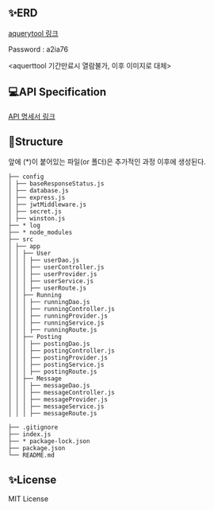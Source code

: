 ## ✨ERD

[aquerytool 링크](https://aquerytool.com/aquerymain/index/?rurl=e5d20677-5c8a-4c70-a285-85b0c89572bd&)

Password : a2ia76

<aquerttool 기간만료시 열람불가, 이후 이미지로 대체>

## 💻API Specification

[API 명세서 링크](https://docs.google.com/spreadsheets/d/1K3yR4ns25_ptuY9xEEvGObWE6k3PbYcziaaI26p9M7A/edit?usp=sharing)

## 📁Structure
앞에 (*)이 붙어있는 파일(or 폴더)은 추가적인 과정 이후에 생성된다.
```
├── config
│ ├── baseResponseStatus.js
│ ├── database.js
│ ├── express.js
│ ├── jwtMiddleware.js
│ ├── secret.js
│ ├── winston.js
├── * log
├── * node_modules
├── src
│ ├── app
│ │ ├── User
│ │ │ ├── userDao.js
│ │ │ ├── userController.js
│ │ │ ├── userProvider.js
│ │ │ ├── userService.js
│ │ │ ├── userRoute.js
│ │ ├── Running
│ │ │ ├── runningDao.js
│ │ │ ├── runningController.js
│ │ │ ├── runningProvider.js
│ │ │ ├── runningService.js
│ │ │ ├── runningRoute.js
│ │ ├── Posting
│ │ │ ├── postingDao.js
│ │ │ ├── postingController.js
│ │ │ ├── postingProvider.js
│ │ │ ├── postingService.js
│ │ │ ├── postingRoute.js
│ │ ├── Message
│ │ │ ├── messageDao.js
│ │ │ ├── messageController.js
│ │ │ ├── messageProvider.js
│ │ │ ├── messageService.js
│ │ │ ├── messageRoute.js

├── .gitignore
├── index.js
├── * package-lock.json
├── package.json
└── README.md
```
## ✨License
MIT License
